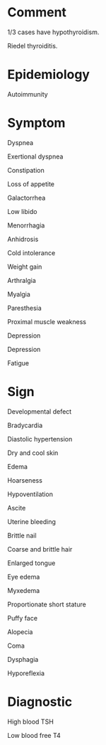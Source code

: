 # Comment

1/3 cases have hypothyroidism.

Riedel thyroiditis.

# Epidemiology

Autoimmunity

# Symptom

Dyspnea

Exertional dyspnea

Constipation

Loss of appetite

Galactorrhea

Low libido

Menorrhagia

Anhidrosis

Cold intolerance

Weight gain

Arthralgia

Myalgia

Paresthesia

Proximal muscle weakness

Depression

Depression

Fatigue

# Sign

Developmental defect

Bradycardia

Diastolic hypertension

Dry and cool skin

Edema

Hoarseness

Hypoventilation

Ascite

Uterine bleeding

Brittle nail

Coarse and brittle hair

Enlarged tongue

Eye edema

Myxedema

Proportionate short stature

Puffy face

Alopecia

Coma

Dysphagia

Hyporeflexia

# Diagnostic

High blood TSH

Low blood free T4
